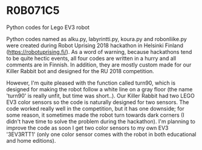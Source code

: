 # R0B071C5
Python codes for Lego EV3 robot

Python codes named as alku.py, labyrintti.py, koura.py and robonliike.py were created during Robot Uprising 2018 hackathon in Helsinki Finland (https://robotuprising.fi/). As a word of warning, because hackathons tend to be quite hectic events, all four codes are written in a hurry and all comments are in Finnish. In addition, they are mostly custom made for our Killer Rabbit bot and designed for the RU 2018 competition.

However, I'm quite pleased with the function called turn90, which is designed for making the robot follow a white line on a gray floor (the name 'turn90' is really unfit, but time was short..). Our Killer Rabbit had two LEGO EV3 color sensors so the code is naturally designed for two sensors. The code worked really well in the competition, but it has one downside; for some reason, it sometimes made the robot turn towards dark corners (I didn't have time to solve the problem during the hackathon).
I'm planning to improve the code as soon I get two color sensors to my own EV3 '3EV3RTT1' (only one color sensor comes with the robot in both educational and home editions).
